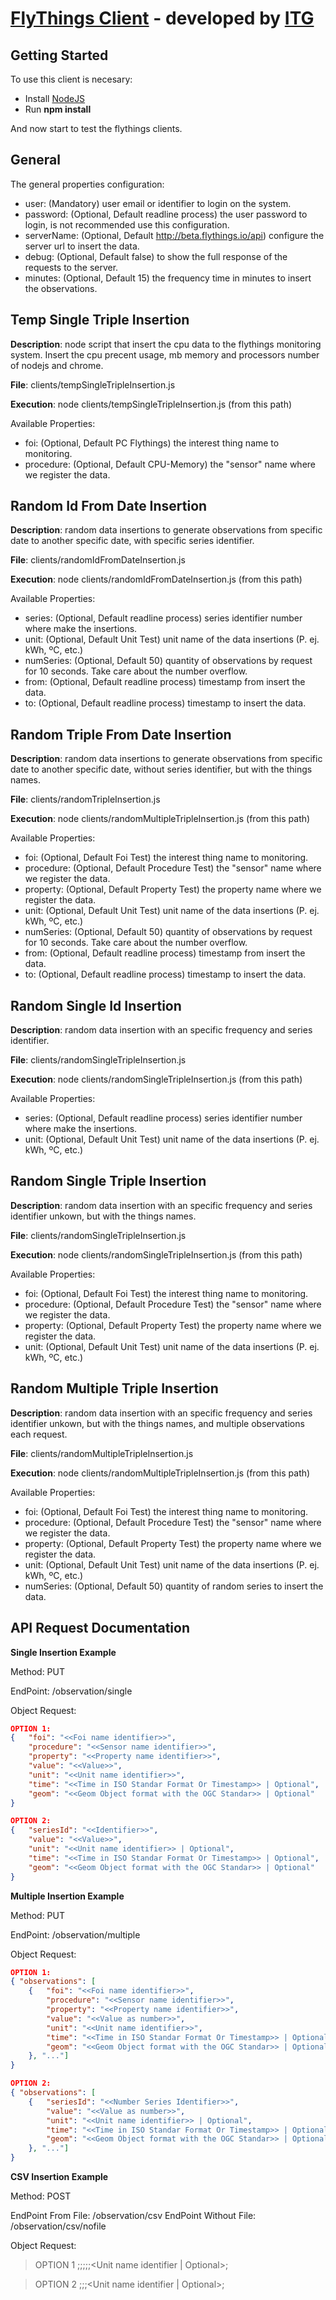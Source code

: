 # [FlyThings Client](http://flythings.io) - developed by [ITG](http://www.itg.es)

## Getting Started

To use this client is necesary:
*	Install [NodeJS](https://nodejs.org)
* Run **npm install**

And now start to test the flythings clients.

## General

The general properties configuration:
* user: (Mandatory) user email or identifier to login on the system.
* password: (Optional, Default readline process) the user password to login, is not recommended use this configuration.
* serverName: (Optional, Default http://beta.flythings.io/api) configure the server url to insert the data.
* debug: (Optional, Default false) to show the full response of the requests to the server.
* minutes: (Optional, Default 15) the frequency time in minutes to insert the observations.

## Temp Single Triple Insertion

**Description**: node script that insert the cpu data to the flythings monitoring system. Insert the cpu precent usage, mb memory and processors number of nodejs and chrome.

**File**: clients/tempSingleTripleInsertion.js

**Execution**: node clients/tempSingleTripleInsertion.js (from this path)

Available Properties:
* foi: (Optional, Default PC Flythings) the interest thing name to monitoring.
* procedure: (Optional, Default CPU-Memory) the "sensor" name where we register the data.

## Random Id From Date Insertion

**Description**: random data insertions to generate observations from specific date to another specific date, with specific series identifier. 

**File**: clients/randomIdFromDateInsertion.js

**Execution**: node clients/randomIdFromDateInsertion.js (from this path)

Available Properties:
* series: (Optional, Default readline process) series identifier number where make the insertions.
* unit:  (Optional, Default Unit Test) unit name of the data insertions (P. ej. kWh, ºC, etc.)
* numSeries: (Optional, Default 50)  quantity of observations by request for 10 seconds. Take care about the number overflow.
* from: (Optional, Default readline process) timestamp from insert the data.
* to: (Optional, Default readline process) timestamp to insert the data.

## Random Triple From Date Insertion

**Description**: random data insertions to generate observations from specific date to another specific date, without series identifier, but with the things names.

**File**: clients/randomTripleInsertion.js

**Execution**: node clients/randomMultipleTripleInsertion.js (from this path)

Available Properties:
* foi: (Optional, Default Foi Test) the interest thing name to monitoring.
* procedure: (Optional, Default Procedure Test) the "sensor" name where we register the data.
* property: (Optional, Default Property Test) the property name where we register the data.
* unit: (Optional, Default Unit Test) unit name of the data insertions (P. ej. kWh, ºC, etc.)
* numSeries: (Optional, Default 50)  quantity of observations by request for 10 seconds. Take care about the number overflow.
* from: (Optional, Default readline process) timestamp from insert the data.
* to: (Optional, Default readline process) timestamp to insert the data.

## Random Single Id Insertion

**Description**: random data insertion with an specific frequency and series identifier.

**File**: clients/randomSingleTripleInsertion.js

**Execution**: node clients/randomSingleTripleInsertion.js (from this path)

Available Properties:
* series: (Optional, Default readline process) series identifier number where make the insertions.
* unit: (Optional, Default Unit Test) unit name of the data insertions (P. ej. kWh, ºC, etc.)

## Random Single Triple Insertion

**Description**: random data insertion with an specific frequency and series identifier unkown, but with the things names.

**File**: clients/randomSingleTripleInsertion.js

**Execution**: node clients/randomSingleTripleInsertion.js (from this path)

Available Properties:
* foi: (Optional, Default Foi Test) the interest thing name to monitoring.
* procedure: (Optional, Default Procedure Test) the "sensor" name where we register the data.
* property: (Optional, Default Property Test) the property name where we register the data.
* unit: (Optional, Default Unit Test) unit name of the data insertions (P. ej. kWh, ºC, etc.)

## Random Multiple Triple Insertion

**Description**: random data insertion with an specific frequency and series identifier unkown, but with the things names, and multiple observations each request.

**File**: clients/randomMultipleTripleInsertion.js

**Execution**: node clients/randomMultipleTripleInsertion.js (from this path)

Available Properties:
* foi: (Optional, Default Foi Test) the interest thing name to monitoring.
* procedure: (Optional, Default Procedure Test) the "sensor" name where we register the data.
* property: (Optional, Default Property Test) the property name where we register the data.
* unit: (Optional, Default Unit Test) unit name of the data insertions (P. ej. kWh, ºC, etc.)
* numSeries: (Optional, Default 50)  quantity of random series to insert the data.

## API Request Documentation

**Single Insertion Example**

Method: PUT

EndPoint: /observation/single

Object Request:

```JSON
OPTION 1:
{	"foi": "<<Foi name identifier>>",
	"procedure": "<<Sensor name identifier>>",
	"property": "<<Property name identifier>>",
	"value": "<<Value>>",
	"unit": "<<Unit name identifier>>",
	"time": "<<Time in ISO Standar Format Or Timestamp>> | Optional",
	"geom": "<<Geom Object format with the OGC Standar>> | Optional" 
}

OPTION 2:
{	"seriesId": "<<Identifier>>",
	"value": "<<Value>>",
	"unit": "<<Unit name identifier>> | Optional",
	"time": "<<Time in ISO Standar Format Or Timestamp>> | Optional",
	"geom": "<<Geom Object format with the OGC Standar>> | Optional"
}
```

**Multiple Insertion Example**

Method: PUT

EndPoint: /observation/multiple

Object Request:

```JSON
OPTION 1:
{ "observations": [
	{	"foi": "<<Foi name identifier>>",
		"procedure": "<<Sensor name identifier>>",
		"property": "<<Property name identifier>>",
		"value": "<<Value as number>>",
		"unit": "<<Unit name identifier>>",
		"time": "<<Time in ISO Standar Format Or Timestamp>> | Optional",
		"geom": "<<Geom Object format with the OGC Standar>> | Optional" 
	}, "..."]
}

OPTION 2:
{ "observations": [
	{	"seriesId": "<<Number Series Identifier>>",
		"value": "<<Value as number>>",
		"unit": "<<Unit name identifier>> | Optional",
		"time": "<<Time in ISO Standar Format Or Timestamp>> | Optional",
		"geom": "<<Geom Object format with the OGC Standar>> | Optional"
	}, "..."]
}
```

**CSV Insertion Example**

Method: POST

EndPoint From File: /observation/csv
EndPoint Without File: /observation/csv/nofile

Object Request:

> OPTION 1
> <Foi name identifier>;<Procedure name identifier>;<Property name identifier>;<Time in ISO Standar Format Or Timestamp>;<Value as number>;<Unit name identifier | Optional>;

> OPTION 2
> <Number Series Identifier>;<Time in ISO Standar Format Or Timestamp>;<Value as number>;<Unit name identifier | Optional>;
